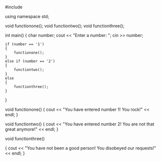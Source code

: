 #include <iostream>

using namespace std;

void functionone();
void functiontwo();
void functionthree();

int main()
{
    char number;
    cout << "Enter a number: ";
    cin >> number;

    if (number == '1')
    {
        functionone();
    }
    else if (number == '2')
    {
        functiontwo();
    }
    else
    {
        functionthree();
    }


}

void functionone()
{
    cout << "You have entered number 1! You rock!" << endl;
}

void functiontwo()
{
    cout << "You have entered number 2! You are not that great anymore!" << endl;
}

void functionthree()

{
    cout << "You have not been a good person! You disobeyed our requests!" << endl;
}
